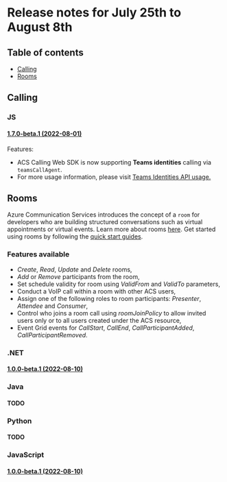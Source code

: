 # Release notes for July 25th to August 8th

## Table of contents

* [Calling](#calling)
* [Rooms](#rooms)

## Calling

### JS

#### [1.7.0-beta.1 (2022-08-01)](https://github.com/Azure/Communication/blob/master/releasenotes/acs-javascript-calling-library-release-notes.md#170-beta1-2022-08-01)

Features:

* ACS Calling Web SDK is now supporting **Teams identities** calling via `teamsCallAgent`.
* For more usage information, please visit [Teams Identities API usage.](https://docs.microsoft.com/azure/communication-services/how-tos/cte-calling-sdk/manage-calls)

## Rooms

Azure Communication Services introduces the concept of a `room` for developers who are building structured conversations such as virtual appointments or virtual events. Learn more about rooms [here](https://docs.microsoft.com/azure/communication-services/concepts/rooms/room-concept). Get started using rooms by following the [quick start guides](https://docs.microsoft.com/azure/communication-services/quickstarts/rooms/get-started-rooms).

### Features available

* *Create*, *Read*, *Update* and *Delete* rooms,
* *Add* or *Remove* participants from the room,
* Set schedule validity for room using *ValidFrom* and *ValidTo* parameters,
* Conduct a VoIP call within a room with other ACS users,
* Assign one of the following roles to room participants:  *Presenter*, *Attendee* and *Consumer*,
* Control who joins a room call using *roomJoinPolicy* to allow invited users only or to all users created under the ACS resource,
* Event Grid events for *CallStart*, *CallEnd*, *CallParticipantAdded*, *CallParticipantRemoved*.

### .NET

#### [1.0.0-beta.1 (2022-08-10)](https://www.nuget.org/packages/Azure.Communication.Rooms/1.0.0-beta.1)

### Java

#### TODO

### Python

#### TODO

### JavaScript

#### [1.0.0-beta.1 (2022-08-10)](https://www.npmjs.com/package/@azure/communication-rooms/v/1.0.0-beta.1)
